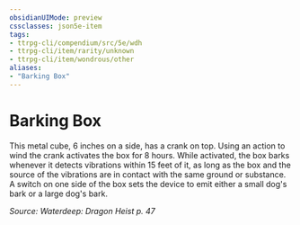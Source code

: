 ```yaml
---
obsidianUIMode: preview
cssclasses: json5e-item
tags:
- ttrpg-cli/compendium/src/5e/wdh
- ttrpg-cli/item/rarity/unknown
- ttrpg-cli/item/wondrous/other
aliases: 
- "Barking Box"
---
```

# Barking Box



This metal cube, 6 inches on a side, has a crank on top. Using an action to wind the crank activates the box for 8 hours. While activated, the box barks whenever it detects vibrations within 15 feet of it, as long as the box and the source of the vibrations are in contact with the same ground or substance. A switch on one side of the box sets the device to emit either a small dog's bark or a large dog's bark.

*Source: Waterdeep: Dragon Heist p. 47*